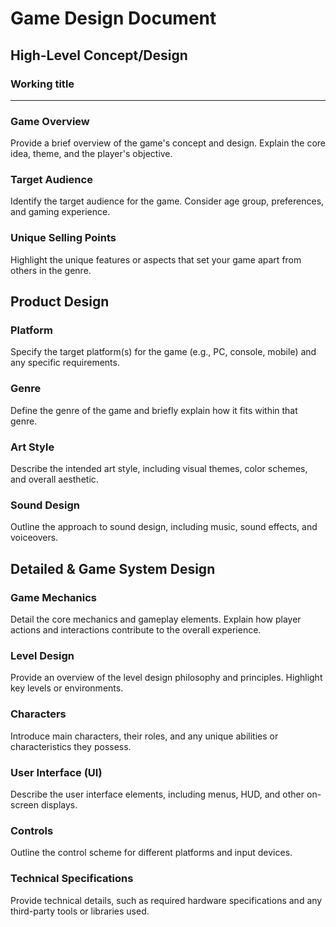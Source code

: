 <!-- This document serves as a design document of a game project in unity -->
# Game Design Document

## High-Level Concept/Design

### Working title

---

### Game Overview
Provide a brief overview of the game's concept and design. Explain the core idea, theme, and the player's objective.

### Target Audience
Identify the target audience for the game. Consider age group, preferences, and gaming experience.

### Unique Selling Points
Highlight the unique features or aspects that set your game apart from others in the genre.

## Product Design

### Platform
Specify the target platform(s) for the game (e.g., PC, console, mobile) and any specific requirements.

### Genre
Define the genre of the game and briefly explain how it fits within that genre.

### Art Style
Describe the intended art style, including visual themes, color schemes, and overall aesthetic.

### Sound Design
Outline the approach to sound design, including music, sound effects, and voiceovers.

## Detailed & Game System Design

### Game Mechanics
Detail the core mechanics and gameplay elements. Explain how player actions and interactions contribute to the overall experience.

### Level Design
Provide an overview of the level design philosophy and principles. Highlight key levels or environments.

### Characters
Introduce main characters, their roles, and any unique abilities or characteristics they possess.

### User Interface (UI)
Describe the user interface elements, including menus, HUD, and other on-screen displays.

### Controls
Outline the control scheme for different platforms and input devices.

### Technical Specifications
Provide technical details, such as required hardware specifications and any third-party tools or libraries used.



